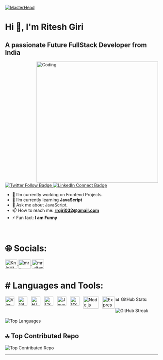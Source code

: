 [![MasterHead](https://firebasestorage.googleapis.com/v0/b/flexi-coding.appspot.com/o/dempgi7-520f8d5f-63d4-4453-8822-dbc149ae27f8.gif?alt=media&token=91c0c7b2-93c3-4029-b011-1a8703c5730d)](your-profile-link)

# Hi 👋, I'm Ritesh Giri
## A passionate Future FullStack Developer from India

<img align="right" alt="Coding" width="400" src="https://cdn.dribbble.com/users/1162077/screenshots/3848914/programmer.gif">

<p align="left"> 
  <a href="https://twitter.com/@KnIgHtG11697565" target="blank">
    <img src="https://img.shields.io/twitter/follow/KnIgHtG11697565?logo=twitter&style=for-the-badge" alt="Twitter Follow Badge" />
  </a>
  <a href="https://www.linkedin.com/in/ritesh-giri-b8b770242" target="_blank">
    <img src="https://img.shields.io/badge/Connect%20with%20Me-0077B5?style=for-the-badge&logo=linkedin" alt="LinkedIn Connect Badge" />
  </a>
</p>



- 🔭 I’m currently working on Frontend Projects.
- 🌱 I’m currently learning **JavaScript**
- 💬 Ask me about JavaScript.
- 📫 How to reach me: **rrgiri032@gmail.com**
- ⚡ Fun fact: **I am Funny**

<br>

<h1>🌐 Socials:</h1>
<p align="left">
  <a href="https://twitter.com/KnIgHtG11697565" target="_blank">
    <img align="center" src="https://raw.githubusercontent.com/rahuldkjain/github-profile-readme-generator/master/src/images/icons/Social/twitter.svg" alt="KnIgHtG11697565" height="30" width="40" />
  </a>
  <a href="https://www.linkedin.com/in/ritesh-giri-b8b770242/" target="_blank">
    <img align="center" src="https://raw.githubusercontent.com/rahuldkjain/github-profile-readme-generator/master/src/images/icons/Social/linked-in-alt.svg" alt="mr-ritesh-giri" height="30" width="40" />
  </a>
  <a href="https://instagram.com/mr_ritesh_giri" target="_blank">
    <img align="center" src="https://raw.githubusercontent.com/rahuldkjain/github-profile-readme-generator/master/src/images/icons/Social/instagram.svg" alt="mr_ritesh_giri" height="30" width="40" />
  </a>
</p>

<h1># Languages and Tools:</h1>
<img align="left" alt="Visual Studio Code" width="30px" src="https://cdn.jsdelivr.net/gh/devicons/devicon/icons/vscode/vscode-original.svg" style="padding-right:10px;" />
<img align="left" alt="Git" width="30px" src="https://cdn.jsdelivr.net/gh/devicons/devicon/icons/git/git-original.svg" style="padding-right:10px;" />
<img align="left" alt="HTML5" width="30px" src="https://cdn.jsdelivr.net/gh/devicons/devicon/icons/html5/html5-original.svg" style="padding-right:10px;" />
<img align="left" alt="CSS3" width="30px" src="https://cdn.jsdelivr.net/gh/devicons/devicon/icons/css3/css3-original.svg" style="padding-right:10px;" />
<img align="left" alt="JavaScript" width="30px" src="https://cdn.jsdelivr.net/gh/devicons/devicon/icons/javascript/javascript-original.svg" style="padding-right:10px;" />
<img align="left" alt="GSAP" width="30px" src="https://cdn.worldvectorlogo.com/logos/gsap-greensock.svg" style="padding-right:10px;" />
<img align="left" alt="Node.js" width="50px" height="40px" src="https://upload.wikimedia.org/wikipedia/commons/d/d9/Node.js_logo.svg" style="padding-right:10px;" />
<img align="left" alt="Express.js" width="40px" src="data:image/svg+xml,%3Csvg xmlns='http://www.w3.org/2000/svg' viewBox='0 0 128 128'%3E%3Cpath fill='%23FFFFFF' d='M26 9h10v18h-10v-18zm0 37h10v18h-10v-18zm0 37h10v18h-10v-18zm12-74h10v18h-10v-18zm0 37h10v18h-10v-18zm0 37h10v18h-10v-18zm12-74h10v18h-10v-18zm0 74h10v18h-10v-18zm0-37h10v18h-10v-18zm0 37h10v18h-10v-18zm11.598-37l-.935 3.672-2.692-6.076-3.431 6.076-1.285-3.672h-10.355l-.677 1.999-1.334-3.999h-12.593l-2.115 3-2.115-3-1.334 4h-12.55l-1.283-3.999-.677 1.999h-10.428l-.677 2h-3.573v90h99v-90h-37.55zm-52.048-3.097l.611-1.903h10.312l.652 1.903-1.263 3.74h-8.889l-1.423-3.74zm13.042 6.097h8.313l.611 1.903-1.263 3.74h-6.399l.649-1.903zm13.041 0h7.552l.617 1.903-1.263 3.74h-5.351l.648-1.903zm13.042 0h7.64l.611 1.903-1.268 3.74h-5.374l.641-1.903zm13.041 0h7.552l.617 1.903-1.263 3.74h-5.35l.648-1.903zm13.042 0h7.64l.611 1.903-1.268 3.74h-5.374l.641-1.903zm-26.083 6.213l.641-1.903h4.471l.617 1.903-1.263 3.74h-3.49l.644-1.903zm13.083 0h4.56l.617 1.903-1.263 3.74h-3.514l.65-1.903zm-26.083 6.151l.652-1.903h4.496l.617 1.903-1.263 3.74h-3.503l.664-1.903zm13.083 0h4.578l.617 1.903-1.263 3.74h-3.528l.644-1.903zm26.083 0l.641-1.903h4.471l.617 1.903-1.263 3.74h-3.49l.644-1.903zm-26.083 6.149l.652-1.903h4.496l.617 1.903-1.263 3.74h-3.503l.664-1.903zm13.083 0h4.578l.617 1.903-1.263 3.74h-3.528l.644-1.903zm26.083 0l.641-1.903h4.471l.617 1.903-1.263 3.74h-3.49l.644-1.903zm-26.083 6.149l.652-1.903h4.496l.617 1.903-1.263 3.74h-3.503l.664-1.903zm13.083 0h4.578l.617 1.903-1.263 3.74h-3.528l.644-1.903zm26.083 0l.641-1.903h4.471l.617 1.903-1.263 3.74h-3.49l.644-1.903zm-13.083 6.149h4.578l.617 1.903-1.263 3.74h-3.528l.644-1.903zm26.083 0l.641-1.903h4.471l.617 1.903-1.263 3.74h-3.49l.644-1.903zm-26.083 6.149l.652-1.903h4.496l.617 1.903-1.263 3.74h-3.503l.664-1.903zm13.083 0h4.578l.617 1.903-1.263 3.74h-3.528l.644-1.903zm26.083 0l.641-1.903h4.471l.617 1.903-1.263 3.74h-3.49l.644-1.903zm-26.083 6.149l.652-1.903h4.496l.617 1.903-1.263 3.74h-3.503l.664-1.903zm13.083 0h4.578l.617 1.903-1.263 3.74h-3.528l.644-1.903zm26.083 0l.641-1.903h4.471l.617 1.903-1.263 3.74h-3.49l.644-1.903zm-26.083 6.149l.652-1.903h4.496l.617 1.903-1.263 3.74h-3.503l.664-1.903zm13.083 0h4.578l.617 1.903-1.263 3.74h-3.528l.644-1.903zm26.083 0l.641-1.903h4.471l.617 1.903-1.263 3.74h-3.49l.644-1.903zm-26.083 6.149
</a>
<br>
<br>

# 📊 GitHub Stats:
 
![GitHub Streak](https://github-readme-streak-stats.herokuapp.com/?user=mr-ritesh-giri&theme=dark&hide_border=false)<br/>
<br>
![Top Languages](https://github-readme-stats.vercel.app/api/top-langs/?username=mr-ritesh-giri&theme=dark&hide_border=false&include_all_commits=false&count_private=false&layout=compact)

## 🔝 Top Contributed Repo
![Top Contributed Repo](https://github-contributor-stats.vercel.app/api?username=mr-ritesh-giri&limit=5&theme=tokyonight&combine_all_yearly_contributions=true)

<!-- [![](https://visitcount.itsvg.in/api?id=mr-ritesh-giri&label=Profile%20Views&color=12&icon=5&pretty=false)](https://visitcount.itsvg.in)-->

---





